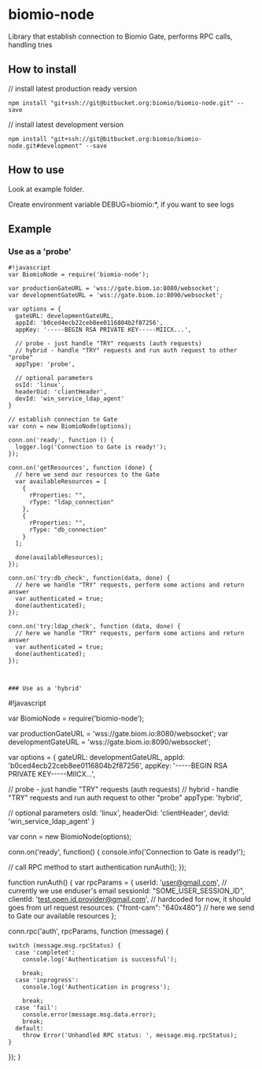 # biomio-node
Library that establish connection to Biomio Gate, performs RPC calls, handling tries

## How to install

// install latest production ready version

`npm install "git+ssh://git@bitbucket.org:biomio/biomio-node.git" --save`

 // install latest development version

`npm install "git+ssh://git@bitbucket.org:biomio/biomio-node.git#development" --save`

## How to use
Look at example folder.

Create environment variable DEBUG=biomio:*, if you want to see logs

## Example

### Use as a 'probe'

```
#!javascript
var BiomioNode = require('biomio-node');

var productionGateURL = 'wss://gate.biom.io:8080/websocket';
var developmentGateURL = 'wss://gate.biom.io:8090/websocket';

var options = {
  gateURL: developmentGateURL,
  appId: 'b0ced4ecb22ceb8ee0116804b2f87256',
  appKey: '-----BEGIN RSA PRIVATE KEY-----MIICX...',

  // probe - just handle "TRY" requests (auth requests)
  // hybrid - handle "TRY" requests and run auth request to other "probe"
  appType: 'probe',

  // optional parameters
  osId: 'linux',
  headerOid: 'clientHeader',
  devId: 'win_service_ldap_agent'
}

// establish connection to Gate
var conn = new BiomioNode(options);

conn.on('ready', function () {
  logger.log('Connection to Gate is ready!');
});

conn.on('getResources', function (done) {
  // here we send our resources to the Gate
  var availableResources = [
    {
      rProperties: "",
      rType: "ldap_connection"
    },
    {
      rProperties: "",
      rType: "db_connection"
    }
  ];

  done(availableResources);
});

conn.on('try:db_check', function(data, done) {
  // here we handle "TRY" requests, perform some actions and return answer
  var authenticated = true;
  done(authenticated);
});

conn.on('try:ldap_check', function (data, done) {
  // here we handle "TRY" requests, perform some actions and return answer
  var authenticated = true;
  done(authenticated);
});



### Use as a 'hybrid'

```
#!javascript

var BiomioNode = require('biomio-node');

var productionGateURL = 'wss://gate.biom.io:8080/websocket';
var developmentGateURL = 'wss://gate.biom.io:8090/websocket';

var options = {
  gateURL: developmentGateURL,
  appId: 'b0ced4ecb22ceb8ee0116804b2f87256',
  appKey: '-----BEGIN RSA PRIVATE KEY-----MIICX...',

  // probe - just handle "TRY" requests (auth requests)
  // hybrid - handle "TRY" requests and run auth request to other "probe"
  appType: 'hybrid',

  // optional parameters
  osId: 'linux',
  headerOid: 'clientHeader',
  devId: 'win_service_ldap_agent'
}

var conn = new BiomioNode(options);

conn.on('ready', function() {
  console.info('Connection to Gate is ready!');

  // call RPC method to start authentication
  runAuth();
});


function runAuth() {
  var rpcParams = {
    userId: 'user@gmail.com',                   // currently we use enduser's email
    sessionId: "SOME_USER_SESSION_ID",
    clientId: 'test.open.id.provider@gmail.com',  // hardcoded for now, it should goes from url request
    resources: {"front-cam": "640x480"}           // here we send to Gate our available resources
  };

  conn.rpc('auth', rpcParams, function (message) {

    switch (message.msg.rpcStatus) {
      case 'completed':
        console.log('Authentication is successful');

        break;
      case 'inprogress':
        console.log('Authentication in progress');

        break;
      case 'fail':
        console.error(message.msg.data.error);
        break;
      default:
        throw Error('Unhandled RPC status: ', message.msg.rpcStatus);
    }

  });
}
```